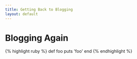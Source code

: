 ```yaml
---
title: Getting Back to Blogging
layout: default
---
```

# Blogging Again

{% highlight ruby %}
def foo
  puts 'foo'
end
{% endhighlight %}
